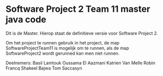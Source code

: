 # Software Project 2 Team 11 master java code
Dit is de Master. Hierop staat de definitieve versie voor Software Project 2.

Om het project te runnen gebruik in het project, de map SoftwareProjectTeam11 is mogelijk om te runnen, als de map SoftwareProject2 wordt gerunned kan men niet runnen.

Deelnemers: Basil Lamtouk Oussama El Aazmani Katrien Van Melle Robin Francq Shakeel Bajwa Tom Saccasyn
